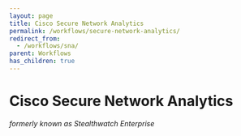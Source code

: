 ```yaml
---
layout: page
title: Cisco Secure Network Analytics
permalink: /workflows/secure-network-analytics/
redirect_from:
  - /workflows/sna/
parent: Workflows
has_children: true
---
```


# Cisco Secure Network Analytics
_formerly known as Stealthwatch Enterprise_